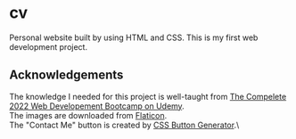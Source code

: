 # cv

Personal website built by using HTML and CSS. This is my first web development project.

## Acknowledgements

The knowledge I needed for this project is well-taught from [The Compelete 2022 Web Developement Bootcamp on Udemy][1]. \
The images are downloaded from [Flaticon][2].\
The "Contact Me" button is created by [CSS Button Generator][3].\

[3]: https://css3buttongenerator.com/

[2]: https://www.flaticon.com/

[1]: https://www.udemy.com/course/the-complete-web-development-bootcamp/
